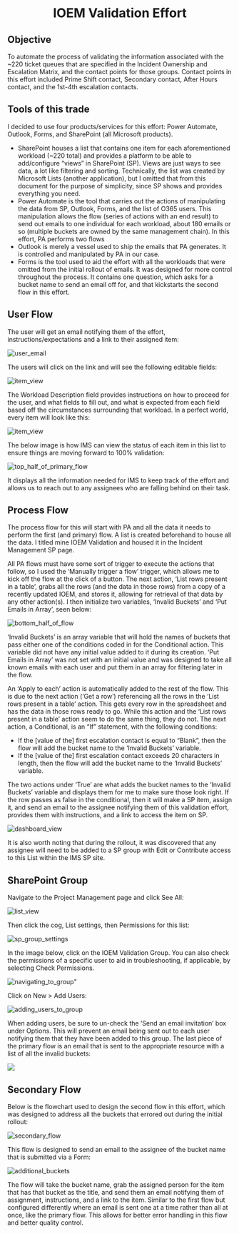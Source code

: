 <h1 align= center>IOEM Validation Effort</h1>
<h2>Objective</h2>
To automate the process of validating the information associated with the ~220 ticket queues that are specified in the Incident Ownership and Escalation Matrix, and the contact points for those groups. Contact points in this effort included Prime Shift contact, Secondary contact, After Hours contact, and the 1st-4th escalation contacts. 
<h2>Tools of this trade</h2>
<p>I decided to use four products/services for this effort: Power Automate, Outlook, Forms, and SharePoint (all Microsoft products).</p>
<ul>
 <li>SharePoint houses a list that contains one item for each aforementioned workload (~220 total) and provides a platform to be able to add/configure “views” in SharePoint (SP). Views are just ways to see data, a lot like filtering and sorting. Technically, the list was created by Microsoft Lists (another application), but I omitted that from this document for the purpose of simplicity, since SP shows and provides everything you need.</li>
 <li>Power Automate is the tool that carries out the actions of manipulating the data from SP, Outlook, Forms, and the list of O365 users. This manipulation allows the flow (series of actions with an end result) to send out emails to one individual for each workload, about 180 emails or so (multiple buckets are owned by the same management chain). In this effort, PA performs two flows</li>
 <li>Outlook is merely a vessel used to ship the emails that PA generates. It is controlled and manipulated by PA in our case.</li>
 <li>Forms is the tool used to aid the effort with all the workloads that were omitted from the initial rollout of emails. It was designed for more control throughout the process. It contains one question, which asks for a bucket name to send an email off for, and that kickstarts the second flow in this effort. 
</li> 
</ul>
<h2>User Flow</h2>
<p>The user will get an email notifying them of the effort, instructions/expectations and a link to their assigned item:</p>
<img src="https://github.com/theLiberater-er/PowerPlatform/blob/4855d0c5e895db8e0dd8967a0abe5e15b2696d4e/Assets/IOEM%20Validation/user_email.jpg" alt="user_email">
<p>The users will click on the link and will see the following editable fields:</p>
<img src="https://github.com/theLiberater-er/PowerPlatform/blob/b54434c160d2e63a7b382e39c876aeb4d465e203/Assets/IOEM%20Validation/IOEM%20write-up11.png" alt="item_view"> 
<p>The Workload Description field provides instructions on how to proceed for the user, and what fields to fill out, and what is expected from each field based off the circumstances surrounding that workload. In a perfect world, every item will look like this:</p>
<img src="https://github.com/theLiberater-er/PowerPlatform/blob/b92ecb3050aea09e44f27e6786dcc3be36cc62e9/Assets/IOEM%20Validation/IOEM%20write-up2.png" alt="item_view">
<p>The below image is how IMS can view the status of each item in this list to ensure things are moving forward to 100% validation:</p>
<img src="https://github.com/theLiberater-er/PowerPlatform/blob/70c541a64b9e07f6beda274384ab21cc9c918a99/Assets/IOEM%20Validation/IOEM%20write-up3.png" alt="top_half_of_primary_flow">
<p>It displays all the information needed for IMS to keep track of the effort and allows us to reach out to any assignees who are falling behind on their task.</p> 
<h2>Process Flow</h2>
<p>The process flow for this will start with PA and all the data it needs to perform the first (and primary) flow. A list is created beforehand to house all the data. I titled mine IOEM Validation and housed it in the Incident Management SP page.</p> 
<p>All PA flows must have some sort of trigger to execute the actions that follow, so I used the ‘Manually trigger a flow’ trigger, which allows me to kick off the flow at the click of a button. The next action, ‘List rows present in a table’, grabs all the rows (and the data in those rows) from a copy of a recently updated IOEM, and stores it, allowing for retrieval of that data by any other action(s). I then initialize two variables, ‘Invalid Buckets’ and ‘Put Emails in Array’, seen below:</p>
<img src="" alt="bottom_half_of_flow">
<p>‘Invalid Buckets’ is an array variable that will hold the names of buckets that pass either one of the conditions coded in for the Conditional action. This variable did not have any initial value added to it during its creation. ‘Put Emails in Array’ was not set with an initial value and was designed to take all known emails with each user and put them in an array for filtering later in the flow.</p> 
<p>An ‘Apply to each’ action is automatically added to the rest of the flow. This is due to the next action (‘Get a row’) referencing all the rows in the ‘List rows present in a table’ action. This gets every row in the spreadsheet and has the data in those rows ready to go. While this action and the ‘List rows present in a table’ action seem to do the same thing, they do not. The next action, a Conditional, is an “If” statement, with the following conditions:</p> 
<ul>
<li>If the [value of the] first escalation contact is equal to “Blank”, then the flow will add the bucket name to the ‘Invalid Buckets’ variable.</li> 
<li>If the [value of the] first escalation contact exceeds 20 characters in length, then the flow will add the bucket name to the ‘Invalid Buckets’ variable.</li> 
</ul>
<p>The two actions under ‘True’ are what adds the bucket names to the ‘Invalid Buckets’ variable and displays them for me to make sure those look right. If the row passes as false in the conditional, then it will make a SP item, assign it, and send an email to the assignee notifying them of this validation effort, provides them with instructions, and a link to access the item on SP.</p> 
<img src="https://github.com/theLiberater-er/PowerPlatform/blob/795c41fb8f1b022989a987cde8f7f516ee6aba60/Assets/IOEM%20Validation/ioem%20write-up12.png" alt="dashboard_view">
<p>It is also worth noting that during the rollout, it was discovered that any assignee will need to be added to a SP group with Edit or Contribute access to this List within the IMS SP site.</p> 
<h2>SharePoint Group</h2>
<p>Navigate to the Project Management page and click See All:</p>
<img src="https://github.com/theLiberater-er/PowerPlatform/blob/795c41fb8f1b022989a987cde8f7f516ee6aba60/Assets/IOEM%20Validation/ioem%20write-up13.png" alt="list_view">
<p>Then click the cog, List settings, then Permissions for this list:</p>          
<img src="https://github.com/theLiberater-er/PowerPlatform/blob/795c41fb8f1b022989a987cde8f7f516ee6aba60/Assets/IOEM%20Validation/IOEM%20write-up14.png" alt="sp_group_settings">
<p>In the image below, click on the IOEM Validation Group. You can also check the permissions of a specific user to aid in troubleshooting, if applicable, by selecting Check Permissions.</p> 
<img src="https://github.com/theLiberater-er/PowerPlatform/blob/795c41fb8f1b022989a987cde8f7f516ee6aba60/Assets/IOEM%20Validation/IOEM%20write-up15.png" alt="navigating_to_group">"
<p>Click on New > Add Users:</p>
<img src="https://github.com/theLiberater-er/PowerPlatform/blob/795c41fb8f1b022989a987cde8f7f516ee6aba60/Assets/IOEM%20Validation/IOEM%20write-up16.png" alt="adding_users_to_group">
<p>When adding users, be sure to un-check the ‘Send an email invitation’ box under Options. This will prevent an email being sent out to each user notifying them that they have been added to this group. 
The last piece of the primary flow is an email that is sent to the appropriate resource with a list of all the invalid buckets:</p>
<img src="https://github.com/theLiberater-er/PowerPlatform/blob/795c41fb8f1b022989a987cde8f7f516ee6aba60/Assets/IOEM%20Validation/IOEM%20write-up17.png"> 
<h2>Secondary Flow</h2>
<p>Below is the flowchart used to design the second flow in this effort, which was designed to address all the buckets that errored out during the initial rollout:</p>
<img src="https://github.com/theLiberater-er/PowerPlatform/blob/795c41fb8f1b022989a987cde8f7f516ee6aba60/Assets/IOEM%20Validation/secondary_flow.png" alt="secondary_flow">
<p>This flow is designed to send an email to the assignee of the bucket name that is submitted via a Form:</p>
<img src="https://github.com/theLiberater-er/PowerPlatform/blob/795c41fb8f1b022989a987cde8f7f516ee6aba60/Assets/IOEM%20Validation/additional_buckets.png" alt="additional_buckets">
<p>The flow will take the bucket name, grab the assigned person for the item that has that bucket as the title, and send them an email notifying them of assignment, instructions, and a link to the item. Similar to the first flow but configured differently where an email is sent one at a time rather than all at once, like the primary flow. This allows for better error handling in this flow and better quality control.</p> 
